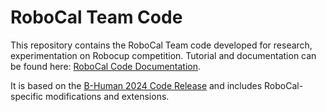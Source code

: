 # RoboCal Team Code

This repository contains the RoboCal Team code developed for research, experimentation on Robocup competition. Tutorial and documentation can be found here: [RoboCal Code Documentation](https://www.notion.so/Robocup-1a77bb65e3df806990a0f5f18871dbb1?source=copy_link).

It is based on the [B-Human 2024 Code Release](https://github.com/bhuman/BHumanCodeRelease) and includes RoboCal-specific modifications and extensions.
